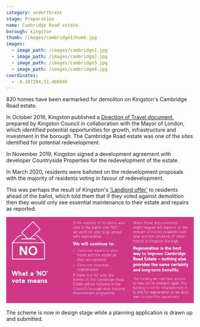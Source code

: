 ```yaml
---
category: underthreat
stage: Preparation 
name: Cambridge Road estate 
borough: kingston
thumb: /images/cambridge1thumb.jpg
images:
  - image_path: /images/cambridge1.jpg
  - image_path: /images/cambridge2.jpg
  - image_path: /images/cambridge3.jpg
  - image_path: /images/cambridge4.jpg
coordinates: 
  - -0.287284,51.408046
---
```

820 homes have been earmarked for demoliton on Kingston's Cambridge Road estate. 

In October 2016, Kingston published a [Direction of Travel document](https://www.kingston.gov.uk/downloads/download/611/direction_of_travel_for_kingston), prepared by Kingston Council in collaboration with the Mayor of London, which identified potential opportunities for growth, infrastructure and investment in the borough. The Cambridge Road estate was one of the sites identified for potential redevelopment.

In November 2019, Kingston signed a development agreement with developer Countryside Properties for the redevelopment of the estate.

In March 2020, residents were balloted on the redevelopment proposals with the majority of residents voting in favour of redevelopment.

This was perhaps the result of Kingston's ['Landlord offer'](/images/cambridgeroadoffer.pdf) to residents ahead of the ballot, which told them that if they voted against demolition then they would only see essential maintenance to their estate and repairs as reported. 

<img src="/images/cambridgeroadoffer.png" class="img-fluid rounded img-thumbnail">

The scheme is now in design stage while a planning application is drawn up and submitted.

